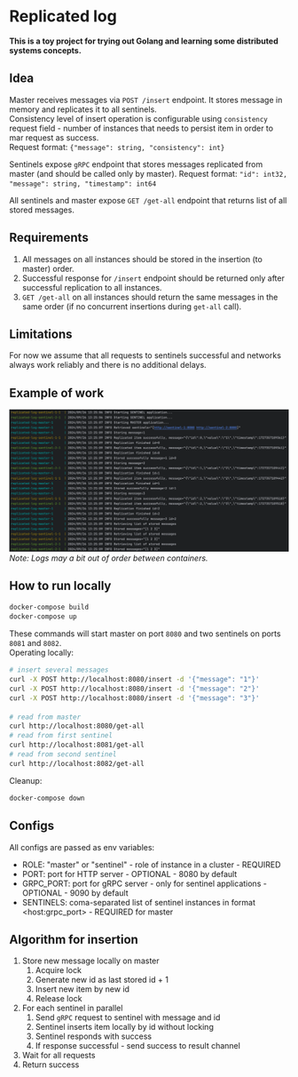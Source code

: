 # Replicated log
  
**This is a toy project for trying out Golang and learning some distributed systems concepts.**   
  
## Idea
Master receives messages via `POST /insert` endpoint. It stores message in memory and replicates it to all sentinels.   
Consistency level of insert operation is configurable using `consistency` request field - number of instances that needs to persist item in order to mar request as success.  
Request format: `{"message": string, "consistency": int}`  
  
Sentinels expose `gRPC` endpoint that stores messages replicated from master (and should be called only by master). Request format: `"id": int32, "message": string, "timestamp": int64`
  
All sentinels and master expose `GET /get-all` endpoint that returns list of all stored messages.  

## Requirements
1. All messages on all instances should be stored in the insertion (to master) order.
2. Successful response for `/insert` endpoint should be returned only after successful replication to all instances.
3. `GET /get-all` on all instances should return the same messages in the same order (if no concurrent insertions during `get-all` call).

## Limitations
For now we assume that all requests to sentinels successful and networks always work reliably and there is no additional delays.

## Example of work
![Example](doc/example_of_work.png)
*Note: Logs may a bit out of order between containers.*

## How to run locally

```bash
docker-compose build
docker-compose up
```

These commands will start master on port `8080` and two sentinels on ports `8081` and `8082`.  
Operating locally:

```bash
# insert several messages
curl -X POST http://localhost:8080/insert -d '{"message": "1"}'
curl -X POST http://localhost:8080/insert -d '{"message": "2"}'
curl -X POST http://localhost:8080/insert -d '{"message": "3"}'

# read from master
curl http://localhost:8080/get-all
# read from first sentinel
curl http://localhost:8081/get-all
# read from second sentinel
curl http://localhost:8082/get-all
```

Cleanup:

```bash
docker-compose down
```

## Configs
All configs are passed as env variables:  
- ROLE: "master" or "sentinel" - role of instance in a cluster - REQUIRED 
- PORT: port for HTTP server - OPTIONAL - 8080 by default
- GRPC_PORT: port for gRPC server - only for sentinel applications - OPTIONAL - 9090 by default
- SENTINELS: coma-separated list of sentinel instances in format \<host:grpc_port\> - REQUIRED for master

## Algorithm for insertion
1. Store new message locally on master
   1. Acquire lock
   2. Generate new id as last stored id + 1
   3. Insert new item by new id
   4. Release lock
2. For each sentinel in parallel
   1. Send `gRPC` request to sentinel with message and id
   2. Sentinel inserts item locally by id without locking
   3. Sentinel responds with success
   4. If response successful - send success to result channel
3. Wait for all requests
4. Return success
